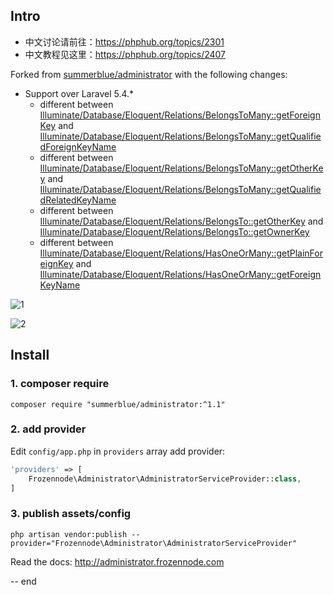 ## Intro

* 中文讨论请前往：https://phphub.org/topics/2301
* 中文教程见这里：https://phphub.org/topics/2407


Forked from [summerblue/administrator](https://github.com/summerblue/administrator) with the following changes:

* Support over Laravel 5.4.*
	+ different between [Illuminate/Database/Eloquent/Relations/BelongsToMany::getForeignKey](https://laravel.com/api/5.3/Illuminate/Database/Eloquent/Relations/BelongsToMany.html#method_getForeignKey) and [Illuminate/Database/Eloquent/Relations/BelongsToMany::getQualifiedForeignKeyName](https://laravel.com/api/5.4/Illuminate/Database/Eloquent/Relations/BelongsToMany.html#method_getQualifiedForeignKeyName)
	+ different between [Illuminate/Database/Eloquent/Relations/BelongsToMany::getOtherKey](https://laravel.com/api/5.3/Illuminate/Database/Eloquent/Relations/BelongsToMany.html#method_getOtherKey) and [Illuminate/Database/Eloquent/Relations/BelongsToMany::getQualifiedRelatedKeyName](https://laravel.com/api/5.4/Illuminate/Database/Eloquent/Relations/BelongsToMany.html#method_getQualifiedRelatedKeyName)
	+ different between [Illuminate/Database/Eloquent/Relations/BelongsTo::getOtherKey](https://laravel.com/api/5.3/Illuminate/Database/Eloquent/Relations/BelongsTo.html#method_getOtherKey) and [Illuminate/Database/Eloquent/Relations/BelongsTo::getOwnerKey](https://laravel.com/api/5.4/Illuminate/Database/Eloquent/Relations/BelongsTo.html#method_getOwnerKey)
	+ different between [Illuminate/Database/Eloquent/Relations/HasOneOrMany::getPlainForeignKey](https://laravel.com/api/5.3/Illuminate/Database/Eloquent/Relations/HasOneOrMany.html#method_getPlainForeignKey) and [Illuminate/Database/Eloquent/Relations/HasOneOrMany::getForeignKeyName](https://laravel.com/api/5.4/Illuminate/Database/Eloquent/Relations/HasOneOrMany.html#method_getForeignKeyName)


![1](https://cloud.githubusercontent.com/assets/324764/16544619/6db648d0-413f-11e6-8842-bf0b993416ef.png)

![2](https://cloud.githubusercontent.com/assets/324764/16544623/72a8c0ac-413f-11e6-9c5b-0259b07a7c37.png)

## Install

### 1. composer require

```
composer require "summerblue/administrator:^1.1"
```

### 2. add provider

Edit `config/app.php` in `providers` array add provider:

```php
'providers' => [
	Frozennode\Administrator\AdministratorServiceProvider::class,
]
```

### 3. publish assets/config

```
php artisan vendor:publish --provider="Frozennode\Administrator\AdministratorServiceProvider"
```

Read the docs: http://administrator.frozennode.com

-- end
